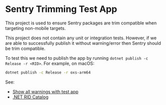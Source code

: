 # Sentry Trimming Test App

This project is used to ensure Sentry packages are trim compatible when targeting non-mobile targets.

This project does not contain any unit or integration tests. However, if we are able to successfully publish it without 
warning/error then Sentry should be trim compatible.

To test this we need to publish the app by running `dotnet publish -c Release -r <RID>`. For example, on macOS:

```bash
dotnet publish -c Release -r oxs-arm64
```

See:
- [Show all warnings with test app](https://learn.microsoft.com/en-us/dotnet/core/deploying/trimming/prepare-libraries-for-trimming#show-all-warnings-with-test-app)
- [.NET RID Catalog](https://learn.microsoft.com/en-us/dotnet/core/rid-catalog)

